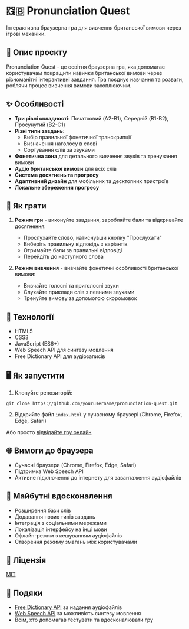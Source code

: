 # 🇬🇧 Pronunciation Quest

Інтерактивна браузерна гра для вивчення британської вимови через ігрові механіки.

## 🎯 Опис проєкту

Pronunciation Quest - це освітня браузерна гра, яка допомагає користувачам покращити навички британської вимови через різноманітні інтерактивні завдання. Гра поєднує навчання та розваги, роблячи процес вивчення вимови захоплюючим.

## ✨ Особливості

- **Три рівні складності:** Початковий (A2-B1), Середній (B1-B2), Просунутий (B2-C1)
- **Різні типи завдань:**
  - Вибір правильної фонетичної транскрипції
  - Визначення наголосу в слові
  - Сортування слів за звуками
- **Фонетична зона** для детального вивчення звуків та тренування вимови
- **Аудіо британської вимови** для всіх слів
- **Система досягнень та прогресу**
- **Адаптивний дизайн** для мобільних та десктопних пристроїв
- **Локальне збереження прогресу**

## 🚀 Як грати

1. **Режим гри** - виконуйте завдання, заробляйте бали та відкривайте досягнення:
   - Прослухайте слово, натиснувши кнопку "Прослухати"
   - Виберіть правильну відповідь з варіантів
   - Отримайте бали за правильні відповіді
   - Перейдіть до наступного слова

2. **Режим вивчення** - вивчайте фонетичні особливості британської вимови:
   - Вивчайте голосні та приголосні звуки
   - Слухайте приклади слів з певними звуками
   - Тренуйте вимову за допомогою скоромовок

## 🔧 Технології

- HTML5
- CSS3
- JavaScript (ES6+)
- Web Speech API для синтезу мовлення
- Free Dictionary API для аудіозаписів

## 🖥️ Як запустити

1. Клонуйте репозиторій:
```
git clone https://github.com/yourusername/pronunciation-quest.git
```

2. Відкрийте файл `index.html` у сучасному браузері (Chrome, Firefox, Edge, Safari)

Або просто [відвідайте гру онлайн](https://fem10da.github.io/brausGame/)

## 🌐 Вимоги до браузера

- Сучасні браузери (Chrome, Firefox, Edge, Safari)
- Підтримка Web Speech API
- Активне підключення до інтернету для завантаження аудіофайлів

## 🔮 Майбутні вдосконалення

- Розширення бази слів
- Додавання нових типів завдань
- Інтеграція з соціальними мережами
- Локалізація інтерфейсу на інші мови
- Офлайн-режим з кешуванням аудіофайлів
- Створення режиму змагань між користувачами

## 📝 Ліцензія

[MIT](LICENSE)

## 🙏 Подяки

- [Free Dictionary API](https://dictionaryapi.dev/) за надання аудіофайлів
- [Web Speech API](https://developer.mozilla.org/en-US/docs/Web/API/Web_Speech_API) за можливість синтезу мовлення
- Всім, хто допомагав тестувати та вдосконалювати гру 